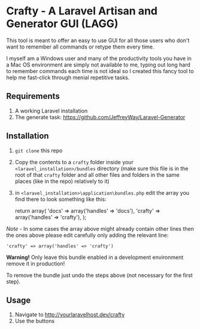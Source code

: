 # Crafty - A Laravel Artisan and Generator GUI (LAGG)

This tool is meant to offer an easy to use GUI for all those users who don't want to remember all commands or retype them every time. 

I myself am a Windows user and many of the productivity tools you have in a Mac OS environment are simply not available to me, typing out long hard to remember commands each time is not ideal so I created this fancy tool to help me fast-click through menial repetitive tasks.

## Requirements

1. A working Laravel installation
2. The generate task: https://github.com/JeffreyWay/Laravel-Generator

## Installation

1. `git clone` this repo
2. Copy the contents to a `crafty` folder inside your `<laravel_installation>/bundles` directory (make sure this file is in the root of that `crafty` folder and all other files and folders in the same places (like in the repo) relatively to it)
3. in `<laravel_installation>\application\bundles.php` edit the array you find there to look something like this:

	return array(
		'docs' => array('handles' => 'docs'),
		'crafty' => array('handles' => 'crafty'),
	);

*Note* - In some cases the array above might already contain other lines then the ones above please edit carefully only adding the relevant line:

	'crafty' => array('handles' => 'crafty')

**Warning!** Only leave this bundle enabled in a development environment remove it in production! 

To remove the bundle just undo the steps above (not necessary for the first step).

## Usage

1. Navigate to http://yourlaravelhost.dev/crafty
2. Use the buttons